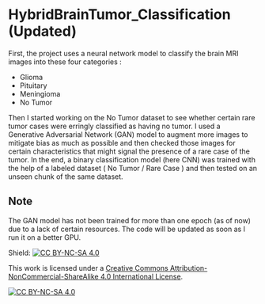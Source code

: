 # HybridBrainTumor_Classification (Updated)
First, the project uses a neural network model to classify the brain MRI images into these four categories :
- Glioma
- Pituitary
- Meningioma
- No Tumor

Then I started working on the No Tumor dataset to see whether certain rare tumor cases were erringly classified as having no tumor. I used a Generative Adversarial Network (GAN) model to augment more images to mitigate bias as much as possible and then checked those images for certain characteristics that might signal the presence of a rare case of the tumor. In the end, a binary classification model (here CNN) was trained with the help of a labeled dataset ( No Tumor / Rare Case ) and then tested on an unseen chunk of the same dataset. 

## Note
The GAN model has not been trained for more than one epoch (as of now) due to a lack of certain resources. The code will be updated as soon as I run it on a better GPU.

Shield: [![CC BY-NC-SA 4.0][cc-by-nc-sa-shield]][cc-by-nc-sa]

This work is licensed under a
[Creative Commons Attribution-NonCommercial-ShareAlike 4.0 International License][cc-by-nc-sa].

[![CC BY-NC-SA 4.0][cc-by-nc-sa-image]][cc-by-nc-sa]

[cc-by-nc-sa]: http://creativecommons.org/licenses/by-nc-sa/4.0/
[cc-by-nc-sa-image]: https://licensebuttons.net/l/by-nc-sa/4.0/88x31.png
[cc-by-nc-sa-shield]: https://img.shields.io/badge/License-CC%20BY--NC--SA%204.0-lightgrey.svg
